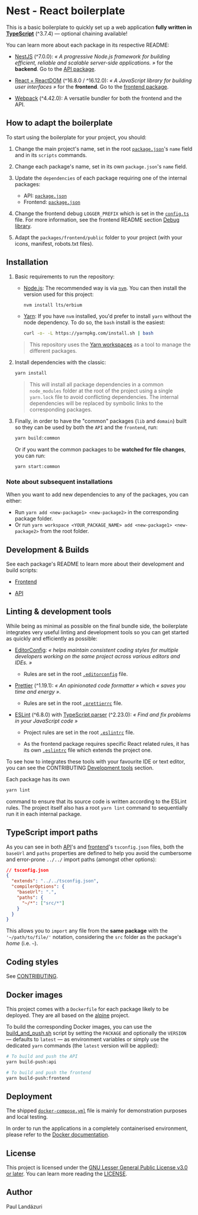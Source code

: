 # Nest - React boilerplate

This is a basic boilerplate to quickly set up a web application **fully written in [TypeScript](https://www.typescriptlang.org/)** (^3.7.4) — optional chaining available!

You can learn more about each package in its respective README:

- [NestJS](https://nestjs.com/) (^7.0.0): _« A progressive Node.js framework for building efficient, reliable and scalable server-side applications. »_ for the **backend**. Go to the [API package](./packages/api).

* [React + ReactDOM](https://reactjs.org/) (^16.8.0 / ^16.12.0): _« A JavaScript library for building user interfaces »_ for the **frontend**. Go to the [frontend package](./packages/frontend).

* [Webpack](https://webpack.js.org/) (^4.42.0): A versatile bundler for both the frontend and the API.

## How to adapt the boilerplate

To start using the boilerplate for your project, you should:

1. Change the main project's name, set in the root [`package.json`](./package.json)'s `name` field and in its `scripts` commands.

2. Change each package's name, set in its own `package.json`'s `name` field.

3. Update the `dependencies` of each package requiring one of the internal packages:

   - API: [`package.json`](./packages/api/package.json)
   - Frontend: [`package.json`](./packages/frontend/package.json)

4. Change the frontend debug `LOGGER_PREFIX` which is set in the [`config.ts`](./packages/frontend/src/config.ts) file. For more information, see the frontend README section [Debug library](./packages/frontend#debug-library).

5. Adapt the `packages/frontend/public` folder to your project (with your icons, manifest, robots.txt files).

## Installation

1. Basic requirements to run the repository:

   - [Node.js](https://nodejs.org/en/): The recommended way is via [`nvm`](https://github.com/nvm-sh/nvm). You can then install the version used for this project:
     ```sh
     nvm install lts/erbium
     ```
   - [Yarn](https://classic.yarnpkg.com/): If you have `nvm` installed, you'd prefer to install `yarn` without the node dependency. To do so, the `bash` install is the easiest:
     ```sh
     curl -o- -L https://yarnpkg.com/install.sh | bash
     ```

   > This repository uses the [Yarn workspaces](https://classic.yarnpkg.com/en/docs/workspaces/) as a tool to manage the different packages.

2. Install dependencies with the classic:

   ```sh
   yarn install
   ```

   > This will install all package dependencies in a common `node_modules` folder at the root of the project using a single `yarn.lock` file to avoid conflicting dependencies. The internal dependencies will be replaced by symbolic links to the corresponding packages.

3. Finally, in order to have the "common" packages (`lib` and `domain`) built so they can be used by both the `API` and the `frontend`, run:

   ```sh
   yarn build:common
   ```

   Or if you want the common packages to be **watched for file changes**, you can run:

   ```sh
   yarn start:common
   ```

### Note about subsequent installations

When you want to add new dependencies to any of the packages, you can either:

- Run `yarn add <new-package1> <new-package2>` in the corresponding package folder.
- Or run `yarn workspace <YOUR_PACKAGE_NAME> add <new-package1> <new-package2>` from the root folder.

## Development & Builds

See each package's README to learn more about their development and build scripts:

- [Frontend](./packages/frontend/README.md)

- [API](./packages/api/README.md)

## Linting & development tools

While being as minimal as possible on the final bundle side, the boilerplate integrates very useful linting and development tools so you can get started as quickly and efficiently as possible:

- [EditorConfig](https://editorconfig.org/): _« helps maintain consistent coding styles for multiple developers working on the same project across various editors and IDEs. »_

  - Rules are set in the root [`.editorconfig`](./.editorconfig) file.

- [Prettier](https://prettier.io/) (^1.19.1): _« An opinionated code formatter »_ which _« saves you time and energy »_.

  - Rules are set in the root [`.prettierrc`](./.prettierrc) file.

- [ESLint](https://eslint.org/) (^6.8.0) with [TypeScript parser](https://github.com/typescript-eslint/typescript-eslint) (^2.23.0): _« Find and fix problems in your JavaScript code »_

  - Project rules are set in the root [`.eslintrc`](./.eslintrc) file.

  - As the frontend package requires specific React related rules, it has its own [`.eslintrc`](./packages/frontend/.eslintrc) file which extends the project one.

To see how to integrates these tools with your favourite IDE or text editor, you can see the CONTRIBUTING [Development tools](./CONTRIBUTING.md#development-tools) section.

Each package has its own

```sh
yarn lint
```

command to ensure that its source code is written according to the ESLint rules. The project itself also has a root `yarn lint` command to sequentially run it in each internal package.

## TypeScript import paths

As you can see in both [API](./packages/api/tsconfig.json)'s and [frontend](./packages/frontend/tsconfig.json)'s `tsconfig.json` files, both the `baseUrl` and `paths` properties are defined to help you avoid the cumbersome and error-prone `../../` import paths (amongst other options):

```json
// tsconfig.json
{
  "extends": "../../tsconfig.json",
  "compilerOptions": {
    "baseUrl": ".",
    "paths": {
      "~/*": ["src/*"]
    }
  }
}
```

This allows you to `import` any file from the **same package** with the `'~/path/to/file/'` notation, considering the `src` folder as the package's _home_ (i.e. `~`).

## Coding styles

See [CONTRIBUTING](./CONTRIBUTING.md#coding-styles).

## Docker images

This project comes with a `Dockerfile` for each package likely to be deployed. They are all based on the [alpine](https://alpinelinux.org/) project.

To build the corresponding Docker images, you can use the [build_and_push.sh](./scripts/build_and_push.sh) script by setting the `PACKAGE` and optionally the `VERSION` — defaults to `latest` — as environment variables or simply use the dedicated `yarn` commands (the `latest` version will be applied):

```sh
# To build and push the API
yarn build-push:api

# To build and push the frontend
yarn build-push:frontend
```

## Deployment

The shipped [`docker-compose.yml`](./docker-compose.yml) file is mainly for demonstration purposes and local testing.

In order to run the applications in a completely containerised environment, please refer to the [Docker documentation](https://docs.docker.com/).

## License

This project is licensed under the [GNU Lesser General Public License v3.0 or later](https://spdx.org/licenses/LGPL-3.0-or-later.html). You can learn more reading the [LICENSE](./LICENSE).

## Author

Paul Landázuri
